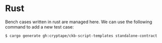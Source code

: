 # Rust

Bench cases written in rust are managed here. We can use the following command to add a new test case:

```sh
$ cargo generate gh:cryptape/ckb-script-templates standalone-contract
```
